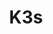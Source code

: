 ---
git: https://github.com/rancher/k3s
logohandle: k3sio
sort: k3s
title: K3s
website: https://k3s.io/
---
